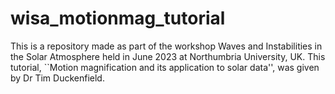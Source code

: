 # wisa_motionmag_tutorial
 This is a repository made as part of the workshop Waves and Instabilities in the Solar Atmosphere held in June 2023 at Northumbria University, UK. This tutorial, ``Motion magnification and its application to solar data'', was given by Dr Tim Duckenfield.
